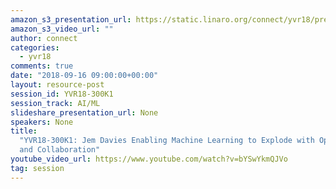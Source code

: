 ```yaml
---
amazon_s3_presentation_url: https://static.linaro.org/connect/yvr18/presentations/yvr18-300k1.pdf
amazon_s3_video_url: ""
author: connect
categories:
  - yvr18
comments: true
date: "2018-09-16 09:00:00+00:00"
layout: resource-post
session_id: YVR18-300K1
session_track: AI/ML
slideshare_presentation_url: None
speakers: None
title:
  "YVR18-300K1: Jem Davies Enabling Machine Learning to Explode with Open Standards
  and Collaboration"
youtube_video_url: https://www.youtube.com/watch?v=bYSwYkmQJVo
tag: session
---
```


